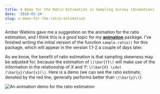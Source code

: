 ```yaml
---
title: A Demo for the Ratio Estimation in Sampling Survey (Animation)
date: '2010-03-24'
slug: a-demo-for-the-ratio-estimation
---
```


Amber Watkins gave me a suggestion on the animation for the ratio estimation, and I think this is a good topic for my [**animation**](http://cran.r-project.org/package=animation) package. I've finished writing the initial version of the function `sample.ratio()` for this package, which will appear in the version 1.1-2 a couple of days later.

As we know, the benefit of ratio estimation is that sampling skewness may be  adjusted for, because the estimation of `\(\bar{Y}\)` will make use of the information in the relationship of _X_ and _Y_: `\(\bar{X} \cdot (\bar{y}/\bar{x})\)`. Here is a demo (we can see the ratio estimate, denoted by the red line, generally performs better than `\(\bar{y}\)`):

![An animation demo for the ratio estimation](http://i.imgur.com/ob7Fy.gif)
